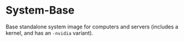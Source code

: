 # System-Base

Base standalone system image for computers and servers (includes a kernel, and has an `-nvidia` variant).